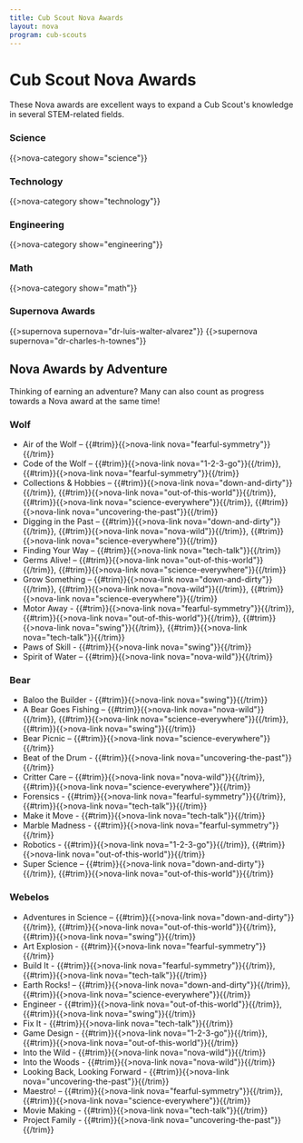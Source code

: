 ```yaml
---
title: Cub Scout Nova Awards
layout: nova
program: cub-scouts
---
```


# Cub Scout Nova Awards

These Nova awards are excellent ways to expand a Cub Scout's knowledge in several STEM-related fields.

### Science

{{>nova-category show="science"}}

### Technology

{{>nova-category show="technology"}}

### Engineering

{{>nova-category show="engineering"}}

### Math

{{>nova-category show="math"}}

### Supernova Awards

<div class="D(f) Jc(spe) Fxd(c)--s">

{{>supernova supernova="dr-luis-walter-alvarez"}}
{{>supernova supernova="dr-charles-h-townes"}}

</div>

## Nova Awards by Adventure

Thinking of earning an adventure? Many can also count as progress towards a Nova award at the same time!

### Wolf

* Air of the Wolf – {{#trim}}{{>nova-link nova="fearful-symmetry"}}{{/trim}}
* Code of the Wolf – {{#trim}}{{>nova-link nova="1-2-3-go"}}{{/trim}}, {{#trim}}{{>nova-link nova="fearful-symmetry"}}{{/trim}}
* Collections & Hobbies – {{#trim}}{{>nova-link nova="down-and-dirty"}}{{/trim}}, {{#trim}}{{>nova-link nova="out-of-this-world"}}{{/trim}}, {{#trim}}{{>nova-link nova="science-everywhere"}}{{/trim}}, {{#trim}}{{>nova-link nova="uncovering-the-past"}}{{/trim}}
* Digging in the Past – {{#trim}}{{>nova-link nova="down-and-dirty"}}{{/trim}}, {{#trim}}{{>nova-link nova="nova-wild"}}{{/trim}}, {{#trim}}{{>nova-link nova="science-everywhere"}}{{/trim}}
* Finding Your Way – {{#trim}}{{>nova-link nova="tech-talk"}}{{/trim}}
* Germs Alive! – {{#trim}}{{>nova-link nova="out-of-this-world"}}{{/trim}}, {{#trim}}{{>nova-link nova="science-everywhere"}}{{/trim}}
* Grow Something – {{#trim}}{{>nova-link nova="down-and-dirty"}}{{/trim}}, {{#trim}}{{>nova-link nova="nova-wild"}}{{/trim}}, {{#trim}}{{>nova-link nova="science-everywhere"}}{{/trim}}
* Motor Away - {{#trim}}{{>nova-link nova="fearful-symmetry"}}{{/trim}}, {{#trim}}{{>nova-link nova="out-of-this-world"}}{{/trim}}, {{#trim}}{{>nova-link nova="swing"}}{{/trim}}, {{#trim}}{{>nova-link nova="tech-talk"}}{{/trim}}
* Paws of Skill - {{#trim}}{{>nova-link nova="swing"}}{{/trim}}
* Spirit of Water – {{#trim}}{{>nova-link nova="nova-wild"}}{{/trim}}

### Bear

* Baloo the Builder - {{#trim}}{{>nova-link nova="swing"}}{{/trim}}
* A Bear Goes Fishing – {{#trim}}{{>nova-link nova="nova-wild"}}{{/trim}}, {{#trim}}{{>nova-link nova="science-everywhere"}}{{/trim}}, {{#trim}}{{>nova-link nova="swing"}}{{/trim}}
* Bear Picnic – {{#trim}}{{>nova-link nova="science-everywhere"}}{{/trim}}
* Beat of the Drum - {{#trim}}{{>nova-link nova="uncovering-the-past"}}{{/trim}}
* Critter Care – {{#trim}}{{>nova-link nova="nova-wild"}}{{/trim}}, {{#trim}}{{>nova-link nova="science-everywhere"}}{{/trim}}
* Forensics - {{#trim}}{{>nova-link nova="fearful-symmetry"}}{{/trim}}, {{#trim}}{{>nova-link nova="tech-talk"}}{{/trim}}
* Make it Move - {{#trim}}{{>nova-link nova="tech-talk"}}{{/trim}}
* Marble Madness - {{#trim}}{{>nova-link nova="fearful-symmetry"}}{{/trim}}
* Robotics - {{#trim}}{{>nova-link nova="1-2-3-go"}}{{/trim}}, {{#trim}}{{>nova-link nova="out-of-this-world"}}{{/trim}}
* Super Science – {{#trim}}{{>nova-link nova="down-and-dirty"}}{{/trim}}, {{#trim}}{{>nova-link nova="out-of-this-world"}}{{/trim}}

### Webelos

* Adventures in Science – {{#trim}}{{>nova-link nova="down-and-dirty"}}{{/trim}}, {{#trim}}{{>nova-link nova="out-of-this-world"}}{{/trim}}, {{#trim}}{{>nova-link nova="swing"}}{{/trim}}
* Art Explosion - {{#trim}}{{>nova-link nova="fearful-symmetry"}}{{/trim}}
* Build It - {{#trim}}{{>nova-link nova="fearful-symmetry"}}{{/trim}}, {{#trim}}{{>nova-link nova="tech-talk"}}{{/trim}}
* Earth Rocks! – {{#trim}}{{>nova-link nova="down-and-dirty"}}{{/trim}}, {{#trim}}{{>nova-link nova="science-everywhere"}}{{/trim}}
* Engineer - {{#trim}}{{>nova-link nova="out-of-this-world"}}{{/trim}}, {{#trim}}{{>nova-link nova="swing"}}{{/trim}}
* Fix It - {{#trim}}{{>nova-link nova="tech-talk"}}{{/trim}}
* Game Design - {{#trim}}{{>nova-link nova="1-2-3-go"}}{{/trim}}, {{#trim}}{{>nova-link nova="out-of-this-world"}}{{/trim}}
* Into the Wild - {{#trim}}{{>nova-link nova="nova-wild"}}{{/trim}}
* Into the Woods - {{#trim}}{{>nova-link nova="nova-wild"}}{{/trim}}
* Looking Back, Looking Forward - {{#trim}}{{>nova-link nova="uncovering-the-past"}}{{/trim}}
* Maestro! – {{#trim}}{{>nova-link nova="fearful-symmetry"}}{{/trim}}, {{#trim}}{{>nova-link nova="science-everywhere"}}{{/trim}}
* Movie Making - {{#trim}}{{>nova-link nova="tech-talk"}}{{/trim}}
* Project Family - {{#trim}}{{>nova-link nova="uncovering-the-past"}}{{/trim}}
